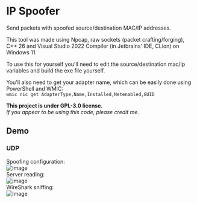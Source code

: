 # IP Spoofer

Send packets with spoofed source/destination MAC/IP addresses.

This tool was made using Npcap, raw sockets (packet crafting/forging), C++ 26 and Visual Studio 2022 Compiler (in Jetbrains' IDE, CLion) on Windows 11.

To use this for yourself you'll need to edit the source/destination mac/ip variables and build the exe file yourself.

You'll also need to get your adapter name, which can be easily done using PowerShell and WMIC:<br>
```wmic nic get AdapterType,Name,Installed,Netenabled,GUID```

**This project is under GPL-3.0 license.**<br>
*If you appear to be using this code, please credit me.*

## Demo

### UDP

Spoofing configuration:<br>
![image](https://github.com/user-attachments/assets/a4ff046a-de96-4fa6-9475-eae3289ee439)<br>
Server reading:<br>
![image](https://github.com/user-attachments/assets/992f0e42-c172-4cbc-9fc5-2e1bcbc302f1)<br>
WireShark sniffing:<br>
![image](https://github.com/user-attachments/assets/16a6969d-3f57-4e23-a56a-af12997fdad6)<br>
